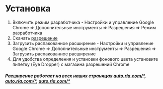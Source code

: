 # Установка
1. Включить режим разработчика - Настройки и управление Google Chrome => Дополнительные инструменты => Разрешения => Режим разработчика 
2. Скачать  [разрешение](https://github.com/xxx44552/podlojka.ria.com)
3. Загрузить распакованное расширение - Настройки и управление Google Chrome => Дополнительные инструменты => Разрешения => Загрузить распакованное расширение
4. Для удобства определения и установки фонового цвета установите пипетку (Eye Dropper) с магазина разрешений Chrome 

##### Расширение работает на всех наших страницах [auto.ria.com/*](https://auto.ria.com), [auto.ria.com/*](https://dom.ria.com), [auto.ria.com/*](https://ria.com)